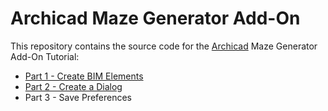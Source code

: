 # Archicad Maze Generator Add-On

This repository contains the source code for the [Archicad](https://graphisoft.com/solutions/products/archicad) Maze Generator Add-On Tutorial:
- [Part 1 - Create BIM Elements](https://archicadapi.graphisoft.com/archicad-maze-generator-add-on-tutorial-part-1)
- [Part 2 - Create a Dialog](https://archicadapi.graphisoft.com/archicad-maze-generator-add-on-tutorial-part-2)
- Part 3 - Save Preferences

